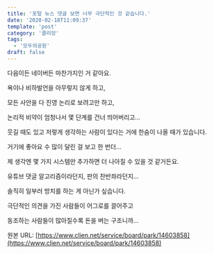 ```yaml
---
title: '포털 뉴스 댓글 보면 너무 극단적인 것 같습니다.'
date: '2020-02-18T11:09:37'
template: 'post'
category: '클리앙'
tags: 
  - '모두의공원'
draft: false
---
```


다음이든 네이버든 마찬가지인 거 같아요. 

  

욕이나 비하발언을 아무렇지 않게 하고,

  

모든 사안을 다 진영 논리로 보려고만 하고,

  

논리적 비약이 엄청나서 몇 단계를 건너 띄어버리고...

  

웃길 때도 있고 저렇게 생각하는 사람이 있다는 거에 한숨이 나올 때가 있습니다. 

  

거기에 좋아요 수 많이 달린 걸 보고 한 번더...

  

제 생각엔 몇 가지 시스템만 추가하면 더 나아질 수 있을 것 같거든요.

  

유튜브 댓글 알고리즘이라던지, 판의 찬반좌라던지...

  

솔직히 일부러 방치를 하는 게 아닌가 싶습니다. 

  

극단적인 의견을 가진 사람들이 어그로를 끌어주고

  

동조하는 사람들이 많아질수록 돈을 버는 구조니까...

원본 URL: [https://www.clien.net/service/board/park/14603858](https://www.clien.net/service/board/park/14603858)